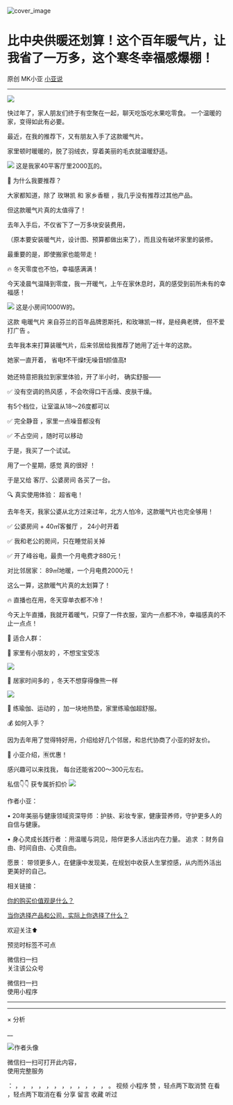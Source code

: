 ![cover_image](https://mmbiz.qpic.cn/mmbiz_jpg/A8SKDch4cJHA7xwAC9RrBWTibI3UrMslnxg4mnuU62M6zHnibp38ex5vOszDq07w3ib3bWdtfvL1hOdN3LlDnurHQ/0?wx_fmt=jpeg)

#  比中央供暖还划算！这个百年暖气片，让我省了一万多，这个寒冬幸福感爆棚！

原创  MK小亚  [ 小亚说 ](javascript:void\(0\);)

__ _ _ _ _

![](https://mmbiz.qpic.cn/mmbiz_jpg/A8SKDch4cJHA7xwAC9RrBWTibI3UrMsln1PY0d2uymJJViaCHtl1wgltpfP7TNItia4CjSS2xgSnvdVvZc358kewg/640?wx_fmt=jpeg)  
  
快过年了，家人朋友们终于有空聚在一起，聊天吃饭吃水果吃零食。  一个温暖的家，变得如此有必要。  

最近，在我的推荐下，又有朋友入手了这款暖气片。

家里顿时暖暖的，脱了羽绒衣，穿着美丽的毛衣就温暖舒适。

  

  

![](https://mmbiz.qpic.cn/mmbiz_jpg/A8SKDch4cJHA7xwAC9RrBWTibI3UrMslnfOLKleZxxAOVv8YldcicZAjrtcicGnnMTickJ2kEa7sDXuf5FibE2KENAg/640?wx_fmt=jpeg)
这是我家40平客厅里2000瓦的。  

📌  为什么我要推荐？

  

大家都知道，除了  玫琳凯  和  家乡香榧  ，我几乎没有推荐过其他产品。

但这款暖气片真的太值得了！

去年入手后，不仅省下了一万多块安装费用，

（原本要安装暖气片，设计图、预算都做出来了），而且没有破坏家里的装修。

  

最重要的是，即使搬家也能带走！

  

🔥 冬天零度也不怕，幸福感满满！

今天凌晨气温降到零度，我一开暖气，上午在家休息时，真的感受到前所未有的幸福感！

  

![](https://mmbiz.qpic.cn/mmbiz_jpg/A8SKDch4cJHA7xwAC9RrBWTibI3UrMslnZdFMNOh75TA0bbLlj9svKG3mDl4rjj2Js1LKvlTj2NRohKP0T4zanQ/640?wx_fmt=jpeg)
这是小房间1000W的。  

这款  电暖气片  来自芬兰的百年品牌恩斯托，和玫琳凯一样，是经典老牌，  但不爱打广告  。

去年我本来打算装暖气片，后来邻居给我推荐了她用了近十年的这款。

  

她家一直开着，  省电❗️不干燥❗️无噪音❗️颜值高❗️

  

她还特意把我拉到家里体验，开了半小时，  确实舒服——

  

✅  没有空调的热风感  ，不会吹得口干舌燥、皮肤干燥。

有5个档位，让室温从18～26度都可以

✅  完全静音  ，家里一点噪音都没有

✅  不占空间  ，随时可以移动

  

于是，我买了一个试试。

用了一个星期，感觉  真的很好  ！

于是又给  客厅、公婆房间  各买了一台。

  

🔍 真实使用体验：  超省电！

  

去年冬天，我家公婆从北方过来过年，北方人怕冷，这款暖气片也完全够用！

  

✅  公婆房间 + 40㎡客餐厅  ，  24小时开着

✅  我和老公的房间，只在睡觉前关掉

✅  开了峰谷电，最贵一个月电费才880元！

  

对比邻居家：  89㎡地暖，一个月电费2000元！

这么一算，这款暖气片真的太划算了！

  

🔥 直播也在用，冬天穿单衣都不冷！

今天上午直播，我就开着暖气，只穿了一件衣服，室内一点都不冷，幸福感真的不止一点点！

  

👶 适合人群：

🏡  家里有小朋友的  ，不想宝宝受冻

  

![](https://mmbiz.qpic.cn/mmbiz_jpg/A8SKDch4cJHA7xwAC9RrBWTibI3UrMslnha9rVI0EBKicskhoEe0hTLNn5mSviba6E7pJwuIQDACwiaPpGRlWpPic1Q/640?wx_fmt=jpeg)

  

🏡  居家时间多的  ，冬天不想穿得像熊一样

  

  

![](https://mmbiz.qpic.cn/mmbiz_jpg/A8SKDch4cJHA7xwAC9RrBWTibI3UrMsln5XebMpZqcLbqufwIVT4hkWDCDqsYPVzoRDAmE9VFTZzOJZVhN6kHmA/640?wx_fmt=jpeg)

  

🏡  练瑜伽、运动的  ，加一块地热垫，家里练瑜伽超舒服。

  

  

💰 如何入手？

  

因为去年用了觉得特好用，介绍给好几个邻居，和总代协商了小亚的好友价。

  

📢  小亚介绍，🈶优惠！

感兴趣可以来找我，  每台还能省200～300元左右。

  

私信👇👇 获专属折扣价
![](https://mmbiz.qpic.cn/mmbiz_jpg/A8SKDch4cJHA7xwAC9RrBWTibI3UrMslnx97wMGmWM6VAxQUIJwpzO825rJgXaMZTbicGycSxKCpXERIY6PH9hHg/640?wx_fmt=jpeg)  

作者小亚：

•  20年美丽与健康领域资深导师  ：护肤、彩妆专家，健康营养师，守护更多人的自信与健康。

•  身心灵成长践行者  ：用温暖与洞见，陪伴更多人活出内在力量。  追求  ：财务自由、时间自由、心灵自由。

愿景：  带领更多人，在健康中发现美，在规划中收获人生掌控感，从内而外活出更美好的自己。

  

相关链接：

[ 你的购买价值观是什么？
](https://mp.weixin.qq.com/s?__biz=MzUxNDAwNTk0MQ==&mid=2247484995&idx=1&sn=717a6b1ddc6fae1c3865715408cd13f4&scene=21#wechat_redirect)  

[ 当你选择产品和公司，实际上你选择了什么？
](https://mp.weixin.qq.com/s?__biz=MzUxNDAwNTk0MQ==&mid=2247484991&idx=1&sn=85b2a656ad85db2cfeba7d41cbd1378f&scene=21#wechat_redirect)  

  

欢迎关注⬆️

预览时标签不可点

微信扫一扫  
关注该公众号



微信扫一扫  
使用小程序

****



****



×  分析

__

![作者头像](http://mmbiz.qpic.cn/mmbiz_png/A8SKDch4cJE0KicTMyrVCx3VLqEgic5sJ1V5QeGZTibG9GLZlSCXSj5ByXNkib5PBrZVMkI41KKxgwE1K9gfypUeRg/0?wx_fmt=png)

微信扫一扫可打开此内容，  
使用完整服务

：  ，  ，  ，  ，  ，  ，  ，  ，  ，  ，  ，  ，  。  视频  小程序  赞  ，轻点两下取消赞  在看  ，轻点两下取消在看
分享  留言  收藏  听过

